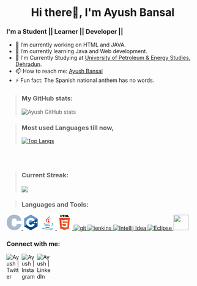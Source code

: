 <h1 align="center"> Hi there👋, I'm Ayush Bansal</h1>

### I'm a Student || Learner || Developer || 

- 🔭 I’m currently working on HTML and JAVA.
- 🌱 I’m currently learning Java and Web development.
- 👯 I'm Currently Studying at [University of Petroleum & Energy Studies, Dehradun](https://www.upes.ac.in).<br>
- 📫 How to reach me: [Ayush Bansal](https://www.linkedin.com/in/ayush-bansal-1661b8190/)
- ⚡ Fun fact: The Spanish national anthem has no words.


><h3 align="left"> My GitHub stats: </h3>
>
>![Ayush GitHub stats](https://github-readme-stats.vercel.app/api?username=ayush0418&theme=midnight-purple&show_icons=true) 


><h3 align="left">Most used Languages till now, </h3>
>
>[![Top Langs](https://github-readme-stats.vercel.app/api/top-langs/?username=ayush0418&theme=midnight-purple&layout=compact)](https://github.com/ayush0418/github-readme-stats)

<br></br>

><h3 align="left">Current Streak:</h3>
><p><img align="center" src="https://github-readme-streak-stats.herokuapp.com/?user=ayush0418&theme=midnight-purple" /></p>



><h3 align="left">Languages and Tools:</h3>
<p align="left"> 
  
  <a href="https://www.cprogramming.com/" target="_blank"> <img src="https://raw.githubusercontent.com/devicons/devicon/master/icons/c/c-original.svg" alt="c" width="40" height="40"/> </a> 
  <a href="https://www.w3schools.com/cpp/" target="_blank"> <img src="https://raw.githubusercontent.com/devicons/devicon/master/icons/cplusplus/cplusplus-original.svg" alt="cplusplus" width="40" height="40"/></a> 
  <a href="https://www.java.com" target="_blank"> <img src="https://raw.githubusercontent.com/devicons/devicon/master/icons/java/java-original.svg" alt="java" width="40" height="40"/> </a> 
  <a href="https://www.w3.org/html/" target="_blank"> <img src="https://raw.githubusercontent.com/devicons/devicon/master/icons/html5/html5-original-wordmark.svg" alt="html5" width="40" height="40"/> </a> 
  <a href="https://git-scm.com/" target="_blank"> <img src="https://www.vectorlogo.zone/logos/git-scm/git-scm-icon.svg" alt="git" width="40" height="40"/> </a> 
  <a href="https://www.jenkins.io" target="_blank"> <img src="https://www.vectorlogo.zone/logos/jenkins/jenkins-icon.svg" alt="jenkins" width="40" height="40"/> </a>
  <a href="https://www.jetbrains.com/idea/" target="_blank"> <img src="https://upload.wikimedia.org/wikipedia/commons/d/d5/IntelliJ_IDEA_Logo.svg" alt="Intellij Idea" width="40" height="40"/> </a>
 <a href=  "https://www.eclipse.org/eclipseide/" target="_blank"> <img src="https://encrypted-tbn0.gstatic.com/images?q=tbn:ANd9GcS30z0YWy3BwF2Qr67iVmiNYRkKNftKe9wVWA&usqp=CAU" alt="Eclipse" width="40" height="40"/> </a> 
 <a href="https://code.visualstudio.com/" target="_blank"> <img src="https://encrypted-tbn0.gstatic.com/images?q=tbn:ANd9GcQZkOMm2c1AdVpZwlAZNGmReYtcAlD6bCgloA&usqp=CAU" width="40" height="40"/> </a>
 
 
<h3 align="left">Connect with me:</h3>

><a href="https://twitter.com/Ayush0418" target="_blank">
<img align="left" alt="Ayush | Twitter" width="40px" src="https://i.ibb.co/vZ4Bb2T/iconfinder-twitter-square-social-media-764945.png"/></a>

<a href="https://www.instagram.com/ayush_0418/" target="_blank">
<img align="left" alt="Ayush | Instagram" width="40px" src="https://www.flaticon.com/svg/vstatic/svg/2111/2111463.svg?token=exp=1613897691~hmac=75dcedfed6728f88a6aa481b1a39c78c"/></a>

<a href="https://www.linkedin.com/in/ayush-bansal-1661b8190/" target="_blank">
<img align="left"  alt="Ayush | LinkedIn" width="40px" src="https://www.flaticon.com/svg/vstatic/svg/174/174857.svg?token=exp=1613897742~hmac=c065d086422539e0319e69bb7d493233"/></a>
  
  </p>




<!--
**ayush0418/ayush0418** is a ✨ _special_ ✨ repository because its `README.md` (this file) appears on your GitHub profile.

Here are some ideas to get you started:

- 🔭 I’m currently working on ...
- 🌱 I’m currently learning Java and Web development
- 👯 I’m looking to collaborate on ...
- 🤔 I’m looking for help with ...
- 💬 Ask me about ...
- 📫 How to reach me: ...
- 😄 Pronouns: ...
- ⚡ Fun fact: The Spanish national anthem has no words
-->
